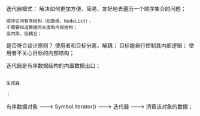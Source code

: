 迭代器模式：
    解决如何更加方便、简易、友好地去遍历一个顺序集合的问题；

    顺序访问有序结构（如数组、NodeList）；
    不需要知道数据的长度和内部结构；
    高内聚，低耦合；

是否符合设计原则？
    使用者和目标分离，解耦；
    目标能自行控制其内部逻辑；
    使用者不关心目标的内部结构；

迭代器是有序数据结构的内置数据出口；

                                                                           生成器
                                                                               ｜
有序数据对象 ---> Symbol.iterator() ---> 迭代器 ---> 消费该对象的数据；
